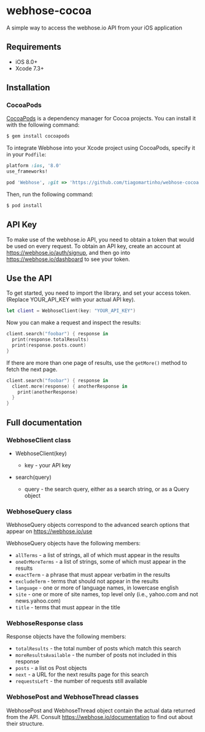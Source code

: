 # webhose-cocoa
A simple way to access the webhose.io API from your iOS application

## Requirements

- iOS 8.0+
- Xcode 7.3+

## Installation

### CocoaPods

[CocoaPods](http://cocoapods.org) is a dependency manager for Cocoa projects. You can install it with the following command:

```bash
$ gem install cocoapods
```

To integrate Webhose into your Xcode project using CocoaPods, specify it in your `Podfile`:

```ruby
platform :ios, '8.0'
use_frameworks!

pod 'Webhose', :git => 'https://github.com/tiagomartinho/webhose-cocoa'
```

Then, run the following command:

```bash
$ pod install
```

## API Key

To make use of the webhose.io API, you need to obtain a token that would be
used on every request. To obtain an API key, create an account at
https://webhose.io/auth/signup, and then go into
https://webhose.io/dashboard to see your token.

## Use the API

To get started, you need to import the library, and set your access token.
(Replace YOUR_API_KEY with your actual API key).

```swift
let client = WebhoseClient(key: "YOUR_API_KEY")
```

Now you can make a request and inspect the results:

```swift
client.search("foobar") { response in
  print(response.totalResults)
  print(response.posts.count)
}
```

If there are more than one page of results, use the `getMore()` method to
fetch the next page.

```swift
client.search("foobar") { response in
  client.more(response) { anotherResponse in
    print(anotherResponse)
  }
}
```

## Full documentation

### WebhoseClient class

* WebhoseClient(key)

  * key - your API key

* search(query)

  * query - the search query, either as a search string, or as a Query object

### WebhoseQuery class

WebhoseQuery objects correspond to the advanced search options that appear on https://webhose.io/use

WebhoseQuery objects have the following members:

* ``allTerms`` - a list of strings, all of which must appear in the results
* ``oneOrMoreTerms`` - a list of strings, some of which must appear in the results
* ``exactTerm`` - a phrase that must appear verbatim in the results
* ``excludeTerm`` - terms that should not appear in the results
* ``language`` - one or more of language names, in lowercase english
* ``site`` - one or more of site names, top level only (i.e., yahoo.com and not news.yahoo.com)
* ``title`` - terms that must appear in the title

### WebhoseResponse class

Response objects have the following members:

* ``totalResults`` - the total number of posts which match this search
* ``moreResultsAvailable`` - the number of posts not included in this response
* ``posts`` - a list os Post objects
* ``next`` - a URL for the next results page for this search
* ``requestsLeft`` - the number of requests still available

### WebhosePost and WebhoseThread classes

WebhosePost and WebhoseThread object contain the actual data returned from the
API. Consult https://webhose.io/documentation to find out about their structure.
